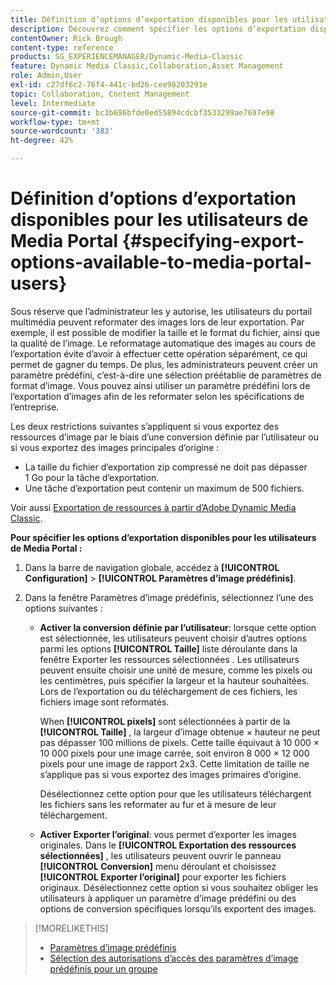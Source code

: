 ```yaml
---
title: Définition d’options d’exportation disponibles pour les utilisateurs de Media Portal
description: Découvrez comment spécifier les options d’exportation disponibles pour les utilisateurs de Media Portal dans Adobe Dynamic Media Classic.
contentOwner: Rick Brough
content-type: reference
products: SG_EXPERIENCEMANAGER/Dynamic-Media-Classic
feature: Dynamic Media Classic,Collaboration,Asset Management
role: Admin,User
exl-id: c27df6c2-76f4-441c-bd26-cee98203291e
topic: Collaboration, Content Management
level: Intermediate
source-git-commit: bc3b696bfde0ed55894cdcbf3533299ae7697e98
workflow-type: tm+mt
source-wordcount: '383'
ht-degree: 42%

---
```


# Définition d’options d’exportation disponibles pour les utilisateurs de Media Portal {#specifying-export-options-available-to-media-portal-users}

Sous réserve que l’administrateur les y autorise, les utilisateurs du portail multimédia peuvent reformater des images lors de leur exportation. Par exemple, il est possible de modifier la taille et le format du fichier, ainsi que la qualité de l’image. Le reformatage automatique des images au cours de l’exportation évite d’avoir à effectuer cette opération séparément, ce qui permet de gagner du temps. De plus, les administrateurs peuvent créer un paramètre prédéfini, c’est-à-dire une sélection préétablie de paramètres de format d’image. Vous pouvez ainsi utiliser un paramètre prédéfini lors de l’exportation d’images afin de les reformater selon les spécifications de l’entreprise.

Les deux restrictions suivantes s’appliquent si vous exportez des ressources d’image par le biais d’une conversion définie par l’utilisateur ou si vous exportez des images principales d’origine :

* La taille du fichier d’exportation zip compressé ne doit pas dépasser 1 Go pour la tâche d’exportation.
* Une tâche d’exportation peut contenir un maximum de 500 fichiers.

Voir aussi [Exportation de ressources à partir d’Adobe Dynamic Media Classic](exporting-assets-from-dmc.md#exporting-assets-from_dmc).

**Pour spécifier les options d’exportation disponibles pour les utilisateurs de Media Portal :**

1. Dans la barre de navigation globale, accédez à **[!UICONTROL Configuration]** > **[!UICONTROL Paramètres d’image prédéfinis]**.
1. Dans la fenêtre Paramètres d’image prédéfinis, sélectionnez l’une des options suivantes :

   * **Activer la conversion définie par l’utilisateur**: lorsque cette option est sélectionnée, les utilisateurs peuvent choisir d’autres options parmi les options **[!UICONTROL Taille]** liste déroulante dans la fenêtre Exporter les ressources sélectionnées . Les utilisateurs peuvent ensuite choisir une unité de mesure, comme les pixels ou les centimètres, puis spécifier la largeur et la hauteur souhaitées. Lors de l’exportation ou du téléchargement de ces fichiers, les fichiers image sont reformatés.

     When **[!UICONTROL pixels]** sont sélectionnées à partir de la **[!UICONTROL Taille]** , la largeur d’image obtenue × hauteur ne peut pas dépasser 100 millions de pixels. Cette taille équivaut à 10 000 × 10 000 pixels pour une image carrée, soit environ 8 000 × 12 000 pixels pour une image de rapport 2x3. Cette limitation de taille ne s’applique pas si vous exportez des images primaires d’origine.

     Désélectionnez cette option pour que les utilisateurs téléchargent les fichiers sans les reformater au fur et à mesure de leur téléchargement.

   * **Activer Exporter l’original**: vous permet d’exporter les images originales. Dans le **[!UICONTROL Exportation des ressources sélectionnées]** , les utilisateurs peuvent ouvrir le panneau **[!UICONTROL Conversion]** menu déroulant et choisissez **[!UICONTROL Exporter l’original]** pour exporter les fichiers originaux. Désélectionnez cette option si vous souhaitez obliger les utilisateurs à appliquer un paramètre d’image prédéfini ou des options de conversion spécifiques lorsqu’ils exportent des images.

>[!MORELIKETHIS]
>
>* [Paramètres d’image prédéfinis](application-setup.md#image_presets)
>* [Sélection des autorisations d’accès des paramètres d’image prédéfinis pour un groupe](creating-media-portal-groups.md#choosing_image_preset_access_permissions_for_a_group)
